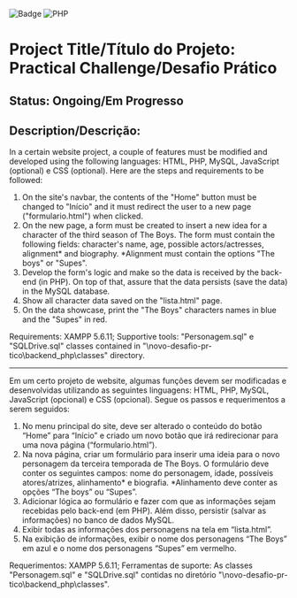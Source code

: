 ![Badge](https://img.shields.io/badge/Blog-Rocketseat-%237159c1?style=for-the-badge&logo=ghost)
![PHP](https://img.shields.io/badge/php-%23777BB4.svg?style=for-the-badge&logo=php&logoColor=white)
# Project Title/Título do Projeto: Practical Challenge/Desafio Prático

## Status: Ongoing/Em Progresso

## Description/Descrição: 

In a certain website project, a couple of features must be modified and developed using the following languages: HTML, PHP, MySQL, JavaScript (optional) e CSS (optional). Here are the steps and requirements to be followed:

1. On the site's navbar, the contents of the "Home" button must be changed to "Início" and it must redirect the user to a new page ("formulario.html") when clicked.
2. On the new page, a form must be created to insert a new idea for a character of the third season of The Boys. The form must contain the following fields: character's name, age, possible actors/actresses, alignment* and biography. *Alignment must contain the options "The boys" or "Supes".
3. Develop the form's logic and make so the data is received by the back-end (in PHP). On top of that, assure that the data persists (save the data) in the MySQL database.
4. Show all character data saved on the "lista.html" page.
5. On the data showcase, print the "The Boys" characters names in blue and the "Supes" in red.

Requirements: XAMPP 5.6.11; Supportive tools: "Personagem.sql" e "SQLDrive.sql" classes contained in "\novo-desafio-pr-tico\backend_php\classes" directory.

---
Em um certo projeto de website, algumas funções devem ser modificadas e desenvolvidas utilizando as seguintes linguagens: HTML, PHP, MySQL, JavaScript (opcional) e CSS (opcional). Segue os passos e requerimentos a serem seguidos:

1. No menu principal do site, deve ser alterado o conteúdo do botão “Home” para “Início” e criado um novo botão que irá redirecionar para uma nova página (“formulario.html”).
2. Na nova página, criar um formulário para inserir uma ideia para o novo personagem da terceira temporada de The Boys. O formulário deve conter os seguintes campos: nome do personagem, idade, possíveis atores/atrizes, alinhamento* e biografia. *Alinhamento deve conter as opções “The boys” ou “Supes”.
3. Adicionar lógica ao formulário e fazer com que as informações sejam recebidas pelo back-end (em PHP). Além disso, persistir (salvar as informações) no banco de dados MySQL.
4. Exibir todas as informações dos personagens na tela em “lista.html”.
5. Na exibição de informações, exibir o nome dos personagens “The Boys” em azul e o nome dos personagens “Supes” em vermelho.

Requerimentos: XAMPP 5.6.11; Ferramentas de suporte: As classes "Personagem.sql" e "SQLDrive.sql" contidas no diretório "\novo-desafio-pr-tico\backend_php\classes".
